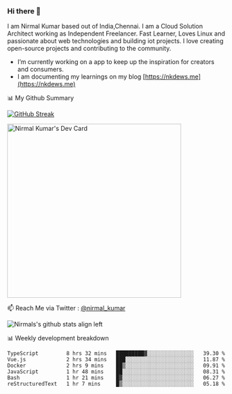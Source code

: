### Hi there 👋

 I am Nirmal Kumar based out of India,Chennai. I am a Cloud Solution Architect working as Independent Freelancer. Fast Learner, Loves Linux and passionate about web technologies and building iot projects. I love creating open-source projects and contributing to the community.

- I’m currently working on a app to keep up the inspiration for creators and consumers.
- I am documenting my learnings on my blog [https://nkdews.me](https://nkdews.me)


📊 My Github Summary

[![GitHub Streak](https://github-readme-streak-stats.herokuapp.com?user=nk-gears&theme=dark&hide_border=true&date_format=M%20j%5B%2C%20Y%5D)](https://git.io/streak-stats)

<a href="https://app.daily.dev/nirmal_kumar"><img src="https://api.daily.dev/devcards/a16cfcf02d384b16b41de71ce4d1d811.png?r=8ve" width="400" alt="Nirmal Kumar's Dev Card"/></a>

📫 Reach Me via  Twitter : [@nirmal_kumar](https://twitter.com/nirmal_kumar)

![Nirmals's github stats align left](https://github-readme-stats.vercel.app/api?username=nk-gears&show_icons=true)


📊 Weekly development breakdown

<!--START_SECTION:waka-->

```text
TypeScript         8 hrs 32 mins   █████████▓░░░░░░░░░░░░░░░   39.30 %
Vue.js             2 hrs 34 mins   ███░░░░░░░░░░░░░░░░░░░░░░   11.87 %
Docker             2 hrs 9 mins    ██▒░░░░░░░░░░░░░░░░░░░░░░   09.91 %
JavaScript         1 hr 48 mins    ██░░░░░░░░░░░░░░░░░░░░░░░   08.31 %
Bash               1 hr 21 mins    █▓░░░░░░░░░░░░░░░░░░░░░░░   06.27 %
reStructuredText   1 hr 7 mins     █▒░░░░░░░░░░░░░░░░░░░░░░░   05.18 %
```

<!--END_SECTION:waka-->


